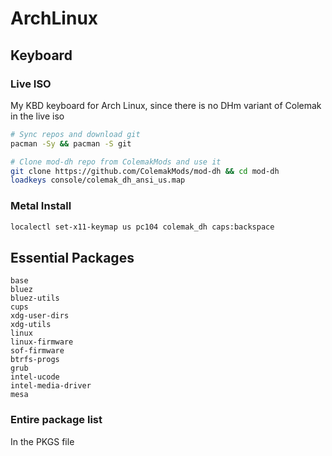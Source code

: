 # ArchLinux

## Keyboard

### Live ISO

My KBD keyboard for Arch Linux, since there is no DHm variant of Colemak in the live iso

```bash
# Sync repos and download git
pacman -Sy && pacman -S git

# Clone mod-dh repo from ColemakMods and use it
git clone https://github.com/ColemakMods/mod-dh && cd mod-dh
loadkeys console/colemak_dh_ansi_us.map
```

### Metal Install

```bash
localectl set-x11-keymap us pc104 colemak_dh caps:backspace
```

## Essential Packages

```
base
bluez
bluez-utils
cups
xdg-user-dirs
xdg-utils
linux
linux-firmware
sof-firmware
btrfs-progs
grub
intel-ucode
intel-media-driver
mesa
```

### Entire package list

In the PKGS file
